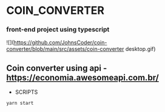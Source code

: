 # COIN_CONVERTER

### front-end project using typescript

![](https://github.com/JohnsCoder/coin-converter/blob/main/src/assets/coin-converter desktop.gif)

## Coin converter using api - https://economia.awesomeapi.com.br/

- SCRIPTS 


``yarn start`` 
